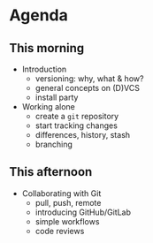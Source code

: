 # Agenda


## This morning

* Introduction
    - versioning: why, what & how?
    - general concepts on (D)VCS
    - install party
* Working alone
    - create a `git` repository
    - start tracking changes
    - differences, history, stash
    - branching


## This afternoon

* Collaborating with Git
    - pull, push, remote
    - introducing GitHub/GitLab
    - simple workflows
    - code reviews

